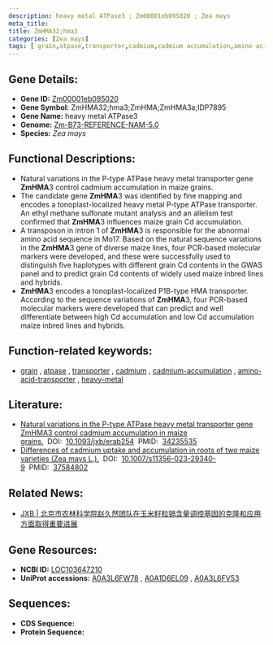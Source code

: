 ```yaml
---
description: heavy metal ATPase3 ; Zm00001eb095020 ; Zea mays
meta_title:
title: ZmHMA32;hma3
categories: [Zea mays]
tags: [ grain,atpase,transporter,cadmium,cadmium accumulation,amino acid transporter,heavy metal ]
---
```


## Gene Details:
- **Gene ID:**	[Zm00001eb095020](https://www.maizegdb.org/gene_center/gene/Zm00001eb095020)
- **Gene Symbol:** ZmHMA32;hma3;ZmHMA;ZmHMA3a;IDP7895
- **Gene Name:** heavy metal ATPase3
- **Genome:** [Zm-B73-REFERENCE-NAM-5.0](https://www.maizegdb.org/genome/assembly/Zm-B73-REFERENCE-NAM-5.0)
- **Species:** *Zea mays*

## Functional Descriptions:
   - Natural variations in the P-type ATPase heavy metal transporter gene **ZmHMA**3 control cadmium accumulation in maize grains.
   - The candidate gene **ZmHMA**3 was identified by fine mapping and encodes a tonoplast-localized heavy metal P-type ATPase transporter. An ethyl methane sulfonate mutant analysis and an allelism test confirmed that **ZmHMA**3 influences maize grain Cd accumulation.
   - A transposon in intron 1 of **ZmHMA**3 is responsible for the abnormal amino acid sequence in Mo17. Based on the natural sequence variations in the **ZmHMA**3 gene of diverse maize lines, four PCR-based molecular markers were developed, and these were successfully used to distinguish five haplotypes with different grain Cd contents in the GWAS panel and to predict grain Cd contents of widely used maize inbred lines and hybrids.
   - **ZmHMA**3 encodes a tonoplast-localized P1B-type HMA transporter. According to the sequence variations of **ZmHMA**3, four PCR-based molecular markers were developed that can predict and well differentiate between high Cd accumulation and low Cd accumulation maize inbred lines and hybrids.

## Function-related keywords:
- [grain](/tags/grain/)&nbsp;,&nbsp;[atpase](/tags/atpase/)&nbsp;,&nbsp;[transporter](/tags/transporter/)&nbsp;,&nbsp;[cadmium](/tags/cadmium/)&nbsp;,&nbsp;[cadmium-accumulation](/tags/cadmium-accumulation/)&nbsp;,&nbsp;[amino-acid-transporter](/tags/amino-acid-transporter/)&nbsp;,&nbsp;[heavy-metal](/tags/heavy-metal/)

## Literature:
   - [Natural variations in the P-type ATPase heavy metal transporter gene ZmHMA3 control cadmium accumulation in maize grains.]( https://academic.oup.com/jxb/article/72/18/6230/6291825?login=true)&nbsp;&nbsp;DOI:&nbsp;&nbsp;[10.1093/jxb/erab254](https://academic.oup.com/jxb/article/72/18/6230/6291825?login=true)&nbsp;&nbsp;PMID:&nbsp;&nbsp;[34235535](https://pubmed.ncbi.nlm.nih.gov/34235535/)
   - [Differences of cadmium uptake and accumulation in roots of two maize varieties (Zea mays L.).]( https://link.springer.com/article/10.1007/s11356-023-29340-9)&nbsp;&nbsp;DOI:&nbsp;&nbsp;[10.1007/s11356-023-29340-9](https://link.springer.com/article/10.1007/s11356-023-29340-9)&nbsp;&nbsp;PMID:&nbsp;&nbsp;[37584802](https://pubmed.ncbi.nlm.nih.gov/37584802/)

## Related News:
   - [JXB | 北京市农林科学院赵久然团队在玉米籽粒镉含量调控基因的克隆和应用方面取得重要进展](https://mp.weixin.qq.com/s?__biz=Mzg3MDEwNDEyMg==&mid=2247511676&idx=1&sn=495d98d5d7567a68e53771a3f0242ba6&chksm=ce900329f9e78a3f0a532d72adcd6d5088487022707dfd3e5de6c824895a81382ef6eb8cdd15&scene=27#wechat_redirect)

## Gene Resources:
- **NCBI ID:** [LOC103647210](https://www.ncbi.nlm.nih.gov/gene/?term=LOC103647210)
- **UniProt accessions:** [A0A3L6FW78](https://www.uniprot.org/uniprotkb/A0A3L6FW78/entry)&nbsp;,&nbsp;[A0A1D6EL09](https://www.uniprot.org/uniprotkb/A0A1D6EL09/entry)&nbsp;,&nbsp;[A0A3L6FV53](https://www.uniprot.org/uniprotkb/A0A3L6FV53/entry)



## Sequences:
- **CDS Sequence:**
- **Protein Sequence:**
